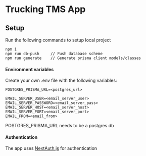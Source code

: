 # Trucking TMS App


## Setup

Run the following commands to setup local project

```
npm i
npm run db-push     // Push database scheme
npm run generate    // Generate prisma client models/classes
```

#### Environment variables

Create your own .env file with the following variables:

```
POSTGRES_PRISMA_URL=<postgres_url>

EMAIL_SERVER_USER=<email_server_user>
EMAIL_SERVER_PASSWORD=<email_server_pass>
EMAIL_SERVER_HOST=<email_server_host>
EMAIL_SERVER_PORT=<email_server_port>
EMAIL_FROM=<email_from>
```

POSTGRES_PRISMA_URL needs to be a postgres db

#### Authentication

The app uses [NextAuth.js](https://next-auth.js.org) for authentication
